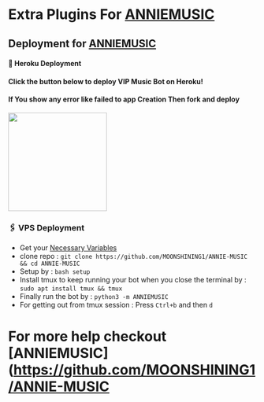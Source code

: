 # Extra Plugins For [ANNIEMUSIC](https://github.com/MOONSHINING1/ANNIE-MUSIC)


## Deployment for [ANNIEMUSIC](https://github.com/MOONSHINING1/ANNIE-MUSIC)

#### 🚀 Heroku Deployment

<h4>Click the button below to deploy VIP Music Bot on Heroku!</h4>    
<h4>If You show any error like failed to app Creation Then fork and deploy </h4>
<a href="https://dashboard.heroku.com/new?template=https://github.com/MOONSHINING1/ANNIE-MUSIC"><img src="https://img.shields.io/badge/Deploy%20To%20Heroku-teal?style=for-the-badge&logo=heroku" width="200""/></a>


### 🖇 VPS Deployment
- Get your [Necessary Variables](https://github.com/MOONSHINING1/ANNIE-MUSIC/blob/master/sample.env)
- clone repo : `git clone https://github.com/MOONSHINING1/ANNIE-MUSIC && cd ANNIE-MUSIC`
- Setup by : `bash setup`
- Install tmux to keep running your bot when you close the terminal by :
`sudo apt install tmux && tmux`
- Finally run the bot by :
`python3 -m ANNIEMUSIC`
- For getting out from tmux session : Press `Ctrl+b` and then `d`<br>


# For more help checkout [ANNIEMUSIC](https://github.com/MOONSHINING1/ANNIE-MUSIC
